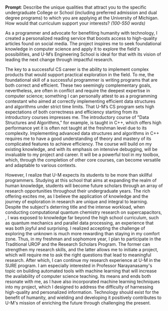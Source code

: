 **Prompt**: Describe the unique qualities that attract you to the specific undergraduate College or School (including preferred admission and dual degree programs) to which you are applying at the University of Michigan. How would that curriculum support your interests? _(100-550 words)_

As a programmer and advocate for benefiting humanity with technology, I created a personalized reading service that boosts access to high-quality articles found on social media. The project inspires me to seek foundational knowledge in computer science and apply it to explore the field's possibilities, and U-M’s Engineering School is ideal for that with its vision of leading the next change through impactful research.

The key to a successful CS career is the ability to implement complex products that would support practical exploration in the field. To me, the foundational skill of a successful programmer is writing programs that are both correct and efficient. These two seemingly complementary goals, nevertheless, are often in conflict and require the deepest expertise in computer science; something I can personally attest to as a programming contestant who aimed at correctly implementing efficient data structures and algorithms under strict time limits. That U-M’s CS program sets high expectations of both correctness and efficiency starting from its introductory courses impresses me. The introductory course of "Data Structures and Algorithms," for example, is taught in C++, which offers high performance yet it is often not taught at the freshman level due to its complexity. Implementing advanced data structures and algorithms in C++ requires me to have a good understanding of theory and mastery of its complicated features to achieve efficiency. The course will build on my existing knowledge, and with its emphasis on intensive debugging, will be invaluable to my project and career. It will be a powerful tool in my toolbox, which, through the completion of other core courses, can become versatile and adaptable to various contexts.

However, I realize that U-M expects its students to be more than skillful programmers. Studying at this school that aims at expanding the realm of human knowledge, students will become future scholars through an array of research opportunities throughout their undergraduate years. The rich offering excites me, as I believe the application of knowledge and the journey of exploration in research are unique and integral to learning. Despite the subject's deterring title and the intense workload, when conducting computational quantum chemistry research on supercapacitors, , I was exposed to knowledge far beyond the high school curriculum, such as quantum mechanics and parallel data processing, an experience that was both joyful and surprising. I realized accepting the challenge of exploring the unknown is much more rewarding than staying in my comfort zone. Thus, in my freshman and sophomore year, I plan to participate in the Traditional UROP and the Research Scholars Program. The former can strengthen my research skills, and the latter allows me to initiate a project, which will require me to ask the right questions that lead to meaningful research. After which, I can continue my research experience at U-M in the SURE program. I am especially interested in Professor Narayanasamy's topic on building automated tools with machine learning that will increase the availability of computer science teaching. Its means and ends both resonate with me, as I have also incorporated machine learning techniques into my project, which I designed to address the difficulty of harnessing high-quality and personalized information. Technology should exist for the benefit of humanity, and wielding and developing it positively contributes to U-M's mission of enriching the future through challenging the present.
